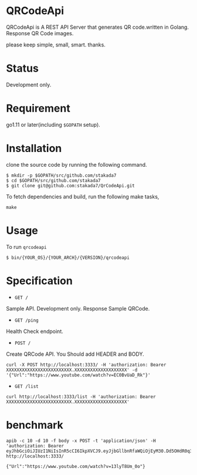 # QRCodeApi
QRCodeApi is A REST API Server that generates QR code.written in Golang.
Response QR Code images.

please keep simple, small, smart. thanks.

# Status
Development only.

# Requirement
go1.11 or later(including `$GOPATH` setup).

# Installation

clone the source code by running the following command.
```
$ mkdir -p $GOPATH/src/github.com/stakada7
$ cd $GOPATH/src/github.com/stakada7
$ git clone git@github.com:stakada7/QrCodeApi.git
```

To fetch dependencies and build, run the following make tasks,
```
make
```

# Usage

To run `qrcodeapi`
```
$ bin/{YOUR_OS}/{YOUR_ARCH}/{VERSION}/qrcodeapi
```

# Specification

- `GET /`

Sample API. Development only. Response Sample QRCode.


- `GET /ping`

Health Check endpoint.

- `POST /`

Create QRCode API. You Should add HEADER and BODY.

```
curl -X POST http://localhost:3333/ -H 'authorization: Bearer XXXXXXXXXXXXXXXXXXXXXXXXX.XXXXXXXXXXXXXXXXXXXX' -d '{"Url":"https://www.youtube.com/watch?v=EC0BvUaD_Rk"}'
```

- `GET /list`

```
curl http://localhost:3333/list -H 'authorization: Bearer XXXXXXXXXXXXXXXXXXXXXXXXX.XXXXXXXXXXXXXXXXXXXX'
```

# benchmark

```
apib -c 10 -d 10 -f body -x POST -t 'application/json' -H 'authorization: Bearer eyJhbGciOiJIUzI1NiIsInR5cCI6IkpXVCJ9.eyJjbGllbnRfaWQiOjEyM30.Dd5OHdR0q32rc5SQEroras2j8m4DUmMYuNpjrsUTW6E' http://localhost:3333/
```

``` body
{"Url":"https://www.youtube.com/watch?v=13lyT8Um_0o"}
```
